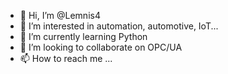 - 👋 Hi, I’m @Lemnis4
- 👀 I’m interested in automation, automotive, IoT...
- 🌱 I’m currently learning Python
- 💞️ I’m looking to collaborate on OPC/UA
- 📫 How to reach me ...

<!---
Lemnis4/Lemnis4 is a ✨ special ✨ repository because its `README.md` (this file) appears on your GitHub profile.
You can click the Preview link to take a look at your changes.
--->
